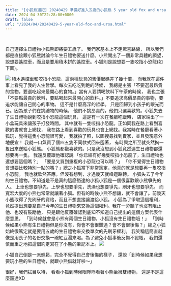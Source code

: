 ```yaml
---
title: "[小狐熊週記] 20240429 準備好進入五歲的小狐熊 5 year old fox and ursa"
date: 2024-04-30T22:28:00+0800
draft: false
url: "/2024/04/20240429-5-year-old-fox-and-ursa.html"
---
```


 

自己選擇生日禮物小狐熊即將要五歲了。
我們家基本上不走驚喜路線，
所以我們都是直接跟小狐熊討論今年生日禮物要送什麼。小熊開出了一個非常具體的願望，
說想要遙控車，而且是要用積木拼的遙控車。小狐則是說想要一隻咬指小恐龍(如下圖)。

![](https://blogger.googleusercontent.com/img/b/R29vZ2xl/AVvXsEgHQ_xK2_Z9TQmn9zIly7Wpy3BWz2B72aTqp5Q4-KfGXKOsaBLJbP_aI9YioyNyf0c792oFnVB94s4QfDrlShA_ib6xwB1syxEpzxD31iK3xvnEEMaF6U-_YPQe8CzHy4XIFNbUv4b4kIMM-YuUh96l_OBPlOx1GsBCnw7n2l704k5blrLLmRfhdhk-u2w/s320/image.png)
積木遙控車和咬指小恐龍，這兩種玩具的售價起碼差了幾十倍，
而我就在這件事上看見了我的人生哲學。每次去吃吃到飽的時候，
我總是主張「不要選最昂貴的食物，要選吃起來最開心的食物。」當有人要請喝飲料下午茶的時候，
我也主張「不要點最貴的飲料，要點喝起來最開心的飲料。」不要追求高價昂貴的事物，要追求能讓自己開心的事物。
這不是什麼高深的哲學。
只是回歸到小孩子的眼光而已。因為孩子們在挑禮物的時候，
他們不挑昂貴的，他們只選喜歡的。小狐失去了生日禮物說到咬指小恐龍這個玩具，
這是有一次在餐廳吃飯時，
店家端出了一小盒玩具來讓孩子打發時間。
其中就有一隻咬指小恐龍。正如同我在路上看到喜歡的書就會上網找，
我在路上看到喜歡的玩具也會上網找。我當時在餐廳看著小狐玩，覺得這隻小恐龍很可愛，
我就拍了照，以圖搜尋找到賣家，並且發現意外地便宜！
我就一口氣買了個四五隻不同款式回來囤著，
有時興之所至就突然掏一隻出來送給小狐熊。
小狐熊都蠻喜歡的。只是我沒想到小狐竟然連生日禮物都還想要再一隻。
我還反覆跟他確認說
「你已經有好幾隻咬指小恐龍了，生日禮物也還想要這個嗎？」
「要是又買到重複的小恐龍也可以嗎？」
「你不覺得生日禮物會想要比較特別一點的嗎？」總之小狐當下非常篤定，他真的就是想要再一隻咬指小恐龍。 我也就欣然答應。但沒有想到，才過幾天就峰迴路轉。
小狐失去了今年的生日禮物。不知道是不是真的這麼豁達的小狐小狐是一個很喜歡跟小熊爭先的人。
上車也想要爭先，上學也想要爭先，洗澡也想要爭先，刷牙也想要爭先。
而寬宏大度的小熊也常常就讓著小狐。但有的時候小熊不想讓，就不會讓了。前幾天小熊取得了先刷牙的資格，而且不想直接讓渡給小狐。
小狐為了爭取這個權利，
竟然提出想要拿自己今年的生日禮物來交換這個權利。我在一旁聽了也沒有阻止他、也沒有鼓勵他，
只是跟他反覆確認到底知不知道自己提出的這個方案代表什麼意思，
「到時候就會是小熊有兩個生日禮物，小狐沒有生日禮物哦！」
「到時候如果小熊有生日禮物但是你沒有，你會不會很難過？會不會很後悔？」總之小狐始終很篤定就是要用五歲的生日禮物來交換單次的先刷牙權利。
我笑稱這簡直就像是用長子的名份交換一碗紅豆湯來喝。為了避免小狐事後反悔不認帳，
我們還慎而重之地把這個約定寫在了小熊的筆記本上。![](https://blogger.googleusercontent.com/img/b/R29vZ2xl/AVvXsEiixhrH7-A32MtrAuzUwieoyFImswpcjQZeFhDCqCMQkLUE501eCdxOvpD9_xas_8DY94RYfqzk_ahNerW08Al1Vdwuwz4YWlQ36Zj0ERV8sYyA3KKm0Q-cjZ1cwOTLF9bnvQWuIzYdhTCna7A0g7_xqU_hxzMP5GCWYXehUn7qWNgpuN2XexHZ_Y0nmbI/s320/PXL_20240429_144707403.jpg)

小狐自己倒是一派輕鬆，完全不覺得自己會後悔的樣子，
還說「到時候如果我想要玩小熊的生日禮物，就跟小熊借就好啦～」

很好，我們拭目以待，
看看小狐到時候眼睜睜看著小熊坐擁雙禮物，
還是不是這麼豁達XD
